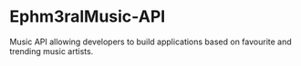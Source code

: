 # Ephm3ralMusic-API
Music API allowing developers to build applications based on favourite and trending music artists.
